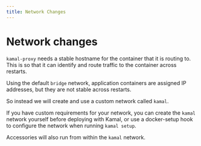 ```yaml
---
title: Network Changes
---
```


# Network changes

`kamal-proxy` needs a stable hostname for the container that it is routing to. This is so that it can identify and route traffic to the container across restarts.

Using the default `bridge` network, application containers are assigned IP addresses, but they are not stable across restarts.

So instead we will create and use a custom network called `kamal`.

If you have custom requirements for your network, you can create the `kamal` network yourself before deploying with Kamal, or use a docker-setup hook to configure the network when running `kamal setup`.

Accessories will also run from within the `kamal` network.
